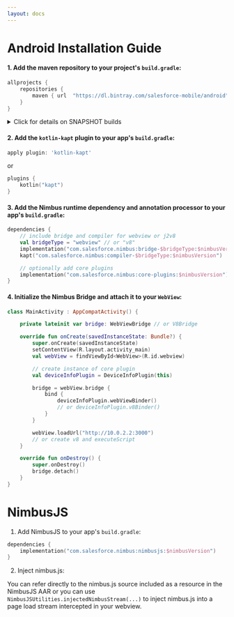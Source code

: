 ```yaml
---
layout: docs
---
```


# Android Installation Guide

#### 1. Add the maven repository to your project's `build.gradle`:

```groovy
allprojects {
    repositories {
        maven { url  "https://dl.bintray.com/salesforce-mobile/android" }
    }
}
```

<details>
<summary>
Click for details on SNAPSHOT builds
</summary>

Add the following to your `build.gradle` to consume a snapshot of Nimbus

```kotlin
plugins {
    id("com.jfrog.artifactory") version "version"
}
allprojects {
    apply plugin: "com.jfrog.artifactory"
}
artifactory {
    contextUrl = 'http://oss.jfrog.org'
    resolve {
        repository {
            repoKey = 'libs-snapshot'
        }
    }
}
```

</details>

#### 2. Add the `kotlin-kapt` plugin to your app's `build.gradle`:

```groovy
apply plugin: 'kotlin-kapt'
```

or

```kotlin
plugins {
    kotlin("kapt")
}
```

#### 3. Add the Nimbus runtime dependency and annotation processor to your app's `build.gradle`:

```kotlin
dependencies {
    // include bridge and compiler for webview or j2v8
    val bridgeType = "webview" // or "v8"
    implementation("com.salesforce.nimbus:bridge-$bridgeType:$nimbusVersion")
    kapt("com.salesforce.nimbus:compiler-$bridgeType:$nimbusVersion")

    // optionally add core plugins
    implementation("com.salesforce.nimbus:core-plugins:$nimbusVersion")
}
```

#### 4. Initialize the Nimbus Bridge and attach it to your `WebView`:

```kotlin
class MainActivity : AppCompatActivity() {

    private lateinit var bridge: WebViewBridge // or V8Bridge

    override fun onCreate(savedInstanceState: Bundle?) {
        super.onCreate(savedInstanceState)
        setContentView(R.layout.activity_main)
        val webView = findViewById<WebView>(R.id.webview)

        // create instance of core plugin
        val deviceInfoPlugin = DeviceInfoPlugin(this)

        bridge = webView.bridge {
            bind {
                deviceInfoPlugin.webViewBinder()
                // or deviceInfoPlugin.v8Binder()
            }
        }

        webView.loadUrl("http://10.0.2.2:3000")
        // or create v8 and executeScript
    }

    override fun onDestroy() {
        super.onDestroy()
        bridge.detach()
    }
}
```

# NimbusJS

1. Add NimbusJS to your app's `build.gradle`:

```kotlin
dependencies {
    implementation("com.salesforce.nimbus:nimbusjs:$nimbusVersion")
}
```

2. Inject nimbus.js:

You can refer directly to the nimbus.js source included as a resource in the NimbusJS AAR or you can use `NimbusJSUtilities.injectedNimbusStream(...)` to inject nimbus.js into a page load stream intercepted in your webview.
